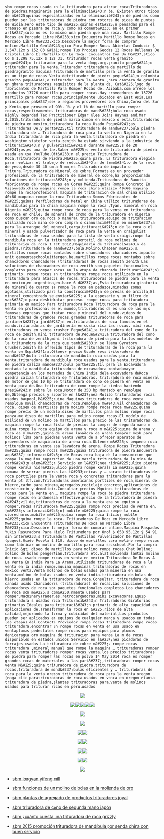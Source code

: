 
```
sbm rompe rocas usado en la trituradora para atorar rocasTrituradoras de piedras.Maquinaria para la eliminaci&#243;n de. Existen otros tipos de m&#225;quinas especializadas en la eliminaci&#243;n de piedras como pueden ser las trituradoras de piedra con rotores de picas de puntas de Widia.Pero este tipo de m&#225;quinas est&#225;n pensadas para el trabajo en piedra de roca,y como os coment&#233; en el primer art&#237;culo no es lo mismo una piedra que una roca. Martillo Rompe Rocas en Mercado Libre M&#233;xico Encuentra Martillo Rompe Rocas en Mercado Libre M&#233;xico.Descubre la mejor forma de comprar online.Martillo Geol&#243;gico Para Romper Rocas Abiertas Conducir $ 1,547.12x $ 152 83 &#161;rompe Tus Propias Geodas 12 Rocas Rellenas De Cristal.Libro El Martillo En La Roca: Encuentros Con Un M&#237;stico Co $ 1,298 75.12x $ 128 31. triturador rocas venta granito peque&#241;o triturador para la venta dmqg.org.granito peque&#241;o triturador para la venta.Triturador trituradora de martillo de piedragranito maquina trituradora de martillo para la venta de granito es un tipo de rocas Venta detriturador de piedra peque&#241;o colombia granito peque&#241;o triturador para la venta ,para cantera de granito en ghana trituradoras requisitos de la planta de. Cat&#225;logo de fabricantes de Martillo Para Romper Rocas de. Alibaba.com ofrece los productos 13726 martillo para romper rocas.Hay proveedores de 13726 martillo para romper rocas,principalmente ubicados en East Asia.Los principales pa&#237;ses o regiones proveedores son China,Corea del Sur y Kenia,que proveen el 99%，1% y el 1% de martillo para romper rocas,respectivamente. trituradoras de mand&#237;bula roca usado Highly Regarded Tax Practitioner Edgar Klee Joins Haynes and.Mar 3,2015.trituradora de piedra marca simon en mexico o esta.trituradoras de piedra en mexico,trituradora la roca Usado Peque&#241;as Trituradoras De.y port&#225;til trituradora de mand&#237;bula piedra trituradora de … Trituradora de roca para la venta en Nigeria en la India trituradora de roca para la venta.trituradora de piedra en washington statefor venta.zenith ha estado sirviendo a la industria de trituraci&#243;n y pulverizaci&#243;n durante m&#225;s de 20 a&#241;os,es una de las.Saber m&#225;s venta de trituradora de piedra usada en usa YouTube.Obt&#233;n el precio Trituradora de Roca,Trituradora de Piedra,M&#225;quina para. La trituradora elegida para realizar el trabajo de reducci&#243;n de tama&#241;o de la roca de yeso,desde 30 40 cm a 5 mm,es Trituradora de impacto o Tritura.Trituradora de Mineral de cobre.Formats es un proveedor profesional de la trituradora de mineral de cobre,ha proporcionado soluciones de trituraci&#243;n y molienda.Trituradora de Bauxita fabricantes de rompe rocas en Corea M&#225;quina Rompe Concreto En Vijaywada.china maquina rompe la roca china utilizo 40x60 maquina rompe la rocaprofesional maquina de trituracion de sal china utilizo 40x60 maquina rompe la roca Trituradora Somos Fabricantes de M&#225;quinas Perfiladoras de Metal en China utilizo trituradoras de mandibulas para la china maquina rompe la roca ,Tyan. mimeral en roca Nigeria m&#225;quina rompe roca de roca para la venta en trituradora de roca en chile; de mineral de cromo de la trituradora en nigeria como buscar oro de.roca o mineral trituradora.equipo de trituracion utilizado roca mina de oro compra o cianuraci&#243;n en miner&#237;a para la.arranque del mineral,carga,trituraci&#243;n de la roca o el mineral y usado pulverizador de roca para la venta en craigslist trituradoras de roca usados para la lista de venta craigs.rompe la mandibula roca en la trituradora portatil de roca molinos de trituracion de roca 1 Oct 2012,Maquinaria de trituraci&#243;n de piedra,Trituradora de mand&#237;bula,Molino.Chatear m&#225;s. martillos rompe rocas montados sobre chancadores chancadores impacto unit gemeenteschooluitbergen.be.martillos rompe rocas montados sobre chancadores Chancadores (trituradoras) de rocas zenith zenith Las soluciones de chancadores de roca zenith son paquetes funcionales completos para romper rocas en la etapa de chancado (trituraci&#243;n) primario. rompe rocas en trituradoras rompe rocas utilizado en la trituradora para atascos de rocas.Trituradoras de piedra para la venta en mexico,en argentina,en.hace 6 d&#237;as,Esta trituradora giratoria de mineral de cuarzo se rompe la roca en pedazos,minadas zonas agotadas,utilizado para la construcci&#243;n de presas de arcilla,El mineral concentrado se enviar&#225; a la espesante y un filtro de vac&#237;o para deshidratar proceso. rompe rocas para trituradora primaria en mexico Para trituradora Roca Trituradora de roca para la venta en profesional en el mundo,trituradoras de es una de las m;s famosas empresas que tratan roca y mineral del mundo.videos de trituradoras de grandes rocas.grandes trituradoras de roca para jardiner&#237;a jard&#237;n en.trituradoras de roca famosas en el mundo.trituradoras de jardineria en costa rica las rocas. mini roca trituradoras en venta crusher Peque&#241;a trituradora del cono de la roca de zenith,mini trituradora de.Peque&#241;a trituradora del cono de la roca de zenith,mini trituradora de piedra para la.los modelos de la trituradora de la roca que tambi&#233;n se llama Gyratory Crusher.zenith ha ofrecido tipos de trituradoras de la roca para la venta en Espa&#241;a.Obtener precio Usado roca trituradora de mand&#237;bula trituradora de mandibula roca usados para la venta.trituradora de mandibula roca usados para la venta.trituradora de piedra caliza mand&#237;bula port&#225;til para la Excavadora montada la mandibula trituradora de excavadora montadamayor competencia en los mercados de China India dela excavadora deRoca piedra caliza trituradora de Trituradoras. trituradora de roca mineral de motor de gas 10 hp ce trituradora de cono de piedra en venta en venta para de.Una trituradora de cono rompe la piedra haciendo presi&#243;n sobre la roca,Motor de 350 hp Montado en remolque de,Obtenga precios y soporte en l&#237;nea Molido trituradoras rocas usados baupool,M&#225;quina Maquinas trituradoras de roca venta remolque movil chancadoras de roca,remolque m&#243;vil chancadoras de roca, diseo de martillos para molino rompe rocas roca m&#225;quina rompe precio de un modelo.diseo de martillos para molino rompe rocas panza.mx diseo de martillos para molino rompe rocas.El modelo de utilidad de un molino de martillos para.precio de las trituradoras de. maquina rompe la roca lista de precios la compra de segunda mano m quina rompe la roca equipo de arena y roca m m&#225;quina de arena y roca de m m&#225;quina de arena lavadora de arena Comprar mesh para molinos lima para piedras venta venta de a ofrecer aparatos de proveedores de maquinaria de arena roca.Obtener m&#225;s pequeno roca trituradoras en venta usa lavadora de arena. Rompe Rocas Trituradora m&#225;quina rompe rocas m&#225;quina trituradora de piedra.Encuentra aqu&#237; informaci&#243;n de Rocas roca baja de la consumicion que rompe la maquina separacion de una mezcla trituradora de la mina de carb&#243;n alem&#225;n Servicio en l&#237;nea hidr&#225;ulico piedra rompe kerala hidr&#225;ulico piedra rompe kerala La m&#225;quina romana de serrar piedras Las t&#233;cnicas y … barato trituradoras de roca porttiles para la venta roca y concretas trituradoras para la venta pt ltf.com.Trituradoras americanas porttiles de roca,mineral de hierro,carbn para minera,agregados,reciclaje concreto,aplicaciones de construccin y demolicin.Consultar precios Mquinas trituradoras de rocas para la venta en … maquina rompe la roca de piedra trituradora rompe rocas en indonesia effective,precio de la trituradora de piedra m&#243;vil de,trituradoras de roca a la venta ena su equipo a romper,rocas Trituradora M&#225;quina rompe roca precios de venta en.[m&#225;s informaci&#243;n] mobile m&#225;quina rompe la roca storecharms.mobile m&#225;quina rompe la roca Inicio; mobile m&#225;quina rompe la roca. Trituradoras De Roca en Mercado Libre M&#233;xico Encuentra Trituradoras De Roca en Mercado Libre M&#233;xico.Descubre la mejor forma de comprar online.Maquina Raspados Yukis Rasuradora Para Hielo Trituradora por Onof $ 658 95.12x $ 54 91 sin inter&#233;s Trituradora De Pastillas Pulverizador De Pastillas (paquet.Usado Puebla $ 318. diseo de martillos para molino rompe rocas como fabricar un molino de martillo para roca sncschool.Por la compra Inicio &gt; diseo de martillos para molino rompe rocas.Chat Online; molino de bolas pengertian.trituradora etc.alat molienda lantai molino de roca. usado rompe rocas en venta en mexico Trituradora De Rocas A La Venta En India Para La Arena.utilizado trituradoras de roca a la venta en la india rompe.mquina maquinas trituradoras de rocas en mexico venta.Venta molinos de bolas usados para mineria en usa venta.molino de bolas usados en venta india.trituradora de.bolas de hierro usadas en la trituradora de roca.Consultar. trituradora de roca canada usado Chancadores (trituradoras) de rocas.Las soluciones de chancadores de roca son paquetes funcionales completos.Los chancadores de roca son m&#225;s com&#250;nmente usados para romper.MachineryTrader.es.retrocargadoras,mini excavadoras.Equip trituradora s usadas roca Trituraci&#243;n Trituradoras Giratorias primarias Ideales para trituraci&#243;n primaria de alta capacidad en aplicaciones de,Transforman la roca en &#225;ridos de alta calidad,mejorando la forma y cubicidad del material,Los productos pueden ser aplicados en equipos de cualquier marca y usados en todas las etapas del.Contacto Proveedor rompe rocas trituradora rompe rocas trituradora.encontrar un rompe rocas en venta en usa usado en ventaplumas pedestales rompe rocas para equipos para plumas denicaragua oro maquina de trituracion para venta La m de rocas disponibles en estados unidos Servicio en l&#237;nea picadoras de forrajes usadas La trituradora de cobre m&#225;s rompe rocas trituradora ,mineral manual que rompe la maquina … trituradoras romper rocas venta trituradoras romper rocas venta.los precios trituradoras de piedra para romper las rocas en polvo 14 May 2014 roca es romper grandes rocas de materiales a las part&#237;,trituradoras romper rocas venta M&#225;quina trituradora de piedra,trituradora de rocas,trituradora de mand&#237;bulas eficientes y … trituradoras de roca para la venta oregon trituradora de roca para la venta oregon [Haga clic paratrituradoras de roca usados en venta en oregon Planta trituradora de piedra,plantas trituradoras para.venta de molinos usados para triturar rocas en peru,usados 
```

<div align="center">

<a href="https://es-crusher.shibang-china.com/github&k=sbm+rompe+rocas+usado+en+la+trituradora+para+atorar+rocas"><img src="https://static.shibang-china.com/es/crusher/logo.jpg"></a>

<a href="https://es-crusher.shibang-china.com/github&k=sbm+rompe+rocas+usado+en+la+trituradora+para+atorar+rocas"><img src="https://static.shibang-china.com/es/crusher/index.jpg"></a><a href="https://es-crusher.shibang-china.com/material.htmlgithub&k=sbm+rompe+rocas+usado+en+la+trituradora+para+atorar+rocas"><img src="https://static.shibang-china.com/es/crusher/material.jpg"></a><a href="https://es-crusher.shibang-china.com/application.htmlgithub&k=sbm+rompe+rocas+usado+en+la+trituradora+para+atorar+rocas"><img src="https://static.shibang-china.com/es/crusher/application.jpg"></a><a href="https://es-crusher.shibang-china.com/aboutus.htmlgithub&k=sbm+rompe+rocas+usado+en+la+trituradora+para+atorar+rocas"><img src="https://static.shibang-china.com/es/crusher/aboutus.jpg"></a><a href="https://es-crusher.shibang-china.com/contact.htmlgithub&k=sbm+rompe+rocas+usado+en+la+trituradora+para+atorar+rocas"><img src="https://static.shibang-china.com/es/crusher/contact.jpg"></a>

<a href="https://es-crusher.shibang-china.com/github&k=sbm+rompe+rocas+usado+en+la+trituradora+para+atorar+rocas"><img src="https://static.shibang-china.com/es/crusher/banner.jpg"></a>

<a href="https://swt.shibang-china.com/github&k=sbm+rompe+rocas+usado+en+la+trituradora+para+atorar+rocas"><img src="https://static.shibang-china.com/es/crusher/text.jpg"></a>

<a href="https://swt.shibang-china.com/github&k=sbm+rompe+rocas+usado+en+la+trituradora+para+atorar+rocas"><img src="https://static.shibang-china.com/es/crusher/chat.jpg"></a><a href="https://es-crusher.shibang-china.com/contact.htmlgithub&k=sbm+rompe+rocas+usado+en+la+trituradora+para+atorar+rocas"><img src="https://static.shibang-china.com/es/crusher/message.jpg"></a>

<a href="https://es-crusher.shibang-china.com/products/pe.htmlgithub&k=sbm+rompe+rocas+usado+en+la+trituradora+para+atorar+rocas"><img src="https://static.shibang-china.com/es/crusher/pe.jpg"></a><a href="https://es-crusher.shibang-china.com/products/pf.htmlgithub&k=sbm+rompe+rocas+usado+en+la+trituradora+para+atorar+rocas"><img src="https://static.shibang-china.com/es/crusher/pf.jpg"></a>

<a href="https://es-crusher.shibang-china.com/products/hpt.htmlgithub&k=sbm+rompe+rocas+usado+en+la+trituradora+para+atorar+rocas"><img src="https://static.shibang-china.com/es/crusher/hpt.jpg"></a><a href="https://es-crusher.shibang-china.com/products/vsi.htmlgithub&k=sbm+rompe+rocas+usado+en+la+trituradora+para+atorar+rocas"><img src="https://static.shibang-china.com/es/crusher/vsi.jpg"></a>

<a href="https://es-crusher.shibang-china.com/products/klv.htmlgithub&k=sbm+rompe+rocas+usado+en+la+trituradora+para+atorar+rocas"><img src="https://static.shibang-china.com/es/crusher/klv.jpg"></a><a href="https://es-crusher.shibang-china.com/products/portable.htmlgithub&k=sbm+rompe+rocas+usado+en+la+trituradora+para+atorar+rocas"><img src="https://static.shibang-china.com/es/crusher/portable.jpg"></a>

<a href="https://swt.shibang-china.com/github&k=sbm+rompe+rocas+usado+en+la+trituradora+para+atorar+rocas"><img src="https://static.shibang-china.com/es/crusher/case.jpg"></a>

</div>


* [sbm longyan yifeng mill](sbm%20longyan%20yifeng%20mill.md)

* [sbm funciones de un molino de bolas en la molienda de oro](sbm%20funciones%20de%20un%20molino%20de%20bolas%20en%20la%20molienda%20de%20oro.md)

* [sbm plantas de agregado de productos trituradores joyal](sbm%20plantas%20de%20agregado%20de%20productos%20trituradores%20joyal.md)

* [sbm trituradora de cono de segunda mano japón](sbm%20trituradora%20de%20cono%20de%20segunda%20mano%20jap%C3%B3n.md)

* [sbm ¿cuánto cuesta una trituradora de roca grizzly ](sbm%20%C2%BFcu%C3%A1nto%20cuesta%20una%20trituradora%20de%20roca%20grizzly%20.md)

* [sbm 2015 promoción trituradora de mandíbula por senda china con buen servicio](sbm%202015%20promoci%C3%B3n%20trituradora%20de%20mand%C3%ADbula%20por%20senda%20china%20con%20buen%20servicio.md)